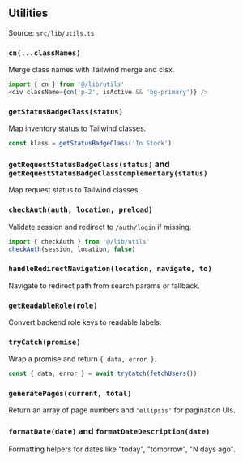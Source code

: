 ## Utilities

Source: `src/lib/utils.ts`

### `cn(...classNames)`

Merge class names with Tailwind merge and clsx.

```ts
import { cn } from '@/lib/utils'
<div className={cn('p-2', isActive && 'bg-primary')} />
```

### `getStatusBadgeClass(status)`

Map inventory status to Tailwind classes.

```ts
const klass = getStatusBadgeClass('In Stock')
```

### `getRequestStatusBadgeClass(status)` and `getRequestStatusBadgeClassComplementary(status)`

Map request status to Tailwind classes.

### `checkAuth(auth, location, preload)`

Validate session and redirect to `/auth/login` if missing.

```ts
import { checkAuth } from '@/lib/utils'
checkAuth(session, location, false)
```

### `handleRedirectNavigation(location, navigate, to)`

Navigate to redirect path from search params or fallback.

### `getReadableRole(role)`

Convert backend role keys to readable labels.

### `tryCatch(promise)`

Wrap a promise and return `{ data, error }`.

```ts
const { data, error } = await tryCatch(fetchUsers())
```

### `generatePages(current, total)`

Return an array of page numbers and `'ellipsis'` for pagination UIs.

### `formatDate(date)` and `formatDateDescription(date)`

Formatting helpers for dates like "today", "tomorrow", "N days ago".
